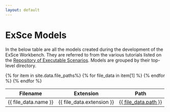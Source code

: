 ```yaml
---
layout: default
---
```


# ExSce Models

In the below table are all the models created during the development
of the ExSce Workbench. They are referred to from the various tutorials
listed on the
[Repository of Executable Scenarios](https://sesame-project.github.io/exsce/exsce-repo.html).
Models are grouped by their top-level directory.

<table id="models" class="table table-striped" style="width:100%;white-space:nowrap;">
<thead>
<tr>
<th>Filename</th>
<th>Extension</th>
<th>Path</th>
<th style="display:none"></th>
</tr>
</thead>
<tbody>
{% for item in site.data.file_paths%}
{% for file_data in item[1] %}
<tr>
<td>
  {{ file_data.name }}
</td>
<td>
  {{ file_data.extension }}
</td>
<td>
  <a href="{{ file_data.path }}">{{ file_data.path }}</a>
</td>
<td style="display:none">
{{ item[0]  }}
</td>
</tr>
{% endfor %}
{% endfor %}
</tbody>
</table>

<script src="assets/js/jquery-3.5.1.min.js"></script>
<script src="assets/js/jquery.dataTables.min.js"></script>
<script src="assets/js/dataTables.bootstrap5.min.js"></script>
<script src="assets/js/dataTables.rowGroup.min.js"></script>
<script>
new DataTable('#models', {
  scrollX: true,
  order: [[2, 'asc']],
  rowGroup: {
    dataSrc: 3
  },
  pageLength: 25
});
</script>
